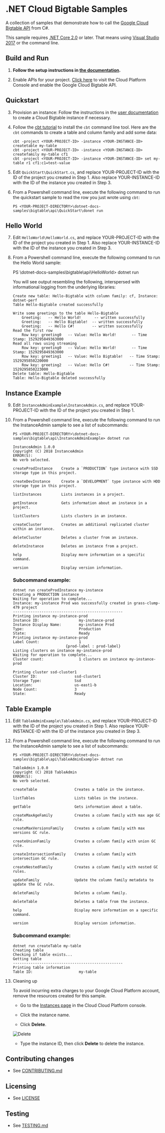 # .NET Cloud Bigtable Samples

A collection of samples that demonstrate how to call the
[Google Cloud Bigtable API](https://cloud.google.com/bigtable/docs/) from C#.

This sample requires [.NET Core 2.0](https://www.microsoft.com/net/core) or later.  That means using [Visual Studio 2017](https://www.visualstudio.com/) or the command line.

## Build and Run

1. **Follow the setup instructions in [the documentation](https://cloud.google.com/dotnet/docs/setup).**

2.  Enable APIs for your project.
    [Click here](https://console.cloud.google.com/flows/enableapi?apiid=bigtable&showconfirmation=true)
    to visit the Cloud Platform Console and enable the Google Cloud Bigtable API.

## Quickstart

3.  Provision an instance: 
    Follow the instructions in the [user
    documentation](https://cloud.google.com/bigtable/docs/creating-instance) to
    create a Cloud Bigtable instance if necessary.

4.  Follow the [cbt tutorial](https://cloud.google.com/bigtable/docs/quickstart-cbt) to install the `cbt` command line tool. Here are the `cbt` commands to create a table and column family and add some data:
    ```
    cbt -project <YOUR-PROJECT-ID> -instance <YOUR-INSTANCE-ID> createtable my-table
    cbt -project <YOUR-PROJECT-ID> -instance <YOUR-INSTANCE-ID> createfamily my-table cf1
    cbt -project <YOUR-PROJECT-ID> -instance <YOUR-INSTANCE-ID> set my-table r1 cf1:c1=test-value
    ```
5.  Edit `QuickStart\QuickStart.cs`, and replace YOUR-PROJECT-ID with the ID
    of the project you created in Step 1. Also replace YOUR-INSTANCE-ID with the ID of the instance you created in Step 3.

6.  From a Powershell command line, execute the following command to run the quickstart sample to read the row you just wrote using `cbt`:
    ```
    PS <YOUR-PROJECT-DIRECTORY>\dotnet-docs-samples\bigtable\api\QuickStart\donet run
    ```
## Hello World

7.  Edit `HelloWorld\HelloWorld.cs`, and replace YOUR-PROJECT-ID with the ID
    of the project you created in Step 1. Also replace YOUR-INSTANCE-ID with the ID of the instance you created in Step 3.

8.  From a Powershell command line, execute the following command to run the Hello World sample:
    
    PS <YOUR-PROJECT-DIRECTORY>\dotnet-docs-samples\bigtable\api\HelloWorld> dotnet run
    
    You will see output resembling the following, interspersed with informational logging
    from the underlying libraries:
    ```
    Create new table: Hello-Bigtable with column family: cf, Instance: dotnet-perf
    Table Hello-Bigtable created successfully

    Write some greetings to the table Hello-Bigtable
        Greeting:   -- Hello World!      -- written successfully
        Greeting:   -- Hello Bigtable!  -- written successfully
        Greeting:   -- Hello C#!        -- written successfully
    Read the first row
        Row key: greeting0   -- Value: Hello World!       -- Time Stamp: 1529295849363000
    Read all rows using streaming
        Row key: greeting0   -- Value: Hello World!       -- Time Stamp: 1529295849363000
        Row key: greeting1   -- Value: Hello Bigtable!   -- Time Stamp: 1529295850220000
        Row key: greeting2   -- Value: Hello C#!         -- Time Stamp: 1529295850223000
    Delete table: Hello-Bigtable
    Table: Hello-Bigtable deleted successfully
    ```

## Instance Example

9.  Edit `InstanceAdminExample\InstanceAdmin.cs`, and replace YOUR-PROJECT-ID with the ID
    of the project you created in Step 1.

10. From a Powershell command line, execute the following command to run the InstanceAdmin sample to see a list of subcommands:
    ```
    PS <YOUR-PROJECT-DIRECTORY>\dotnet-docs-samples\bigtable\api\InstanceAdminExample> dotnet run

    InstanceAdmin 1.0.0
    Copyright (C) 2018 InstanceAdmin
    ERROR(S):
    No verb selected.

    createProdInstance    Create a `PRODUCTION` type instance with SSD storage type in this project.

    createDevInstance     Create a `DEVELOPMENT` type instance with HDD storage type in this project.

    listInstances         Lists instances in a project.

    getInstance           Gets information about an instance in a project.

    listClusters          Lists clusters in an instance.

    createCluster         Creates an additional replicated cluster within an instance.

    deleteCluster         Deletes a cluster from an instance.

    deleteInstance        Deletes an instance from a project.

    help                  Display more information on a specific command.

    version               Display version information.
    ```
    ### Subcommand example:
    ```
    dotnet run createProdInstance my-instance
    Creating a PRODUCTION instance
    Waiting for operation to complete...
    Instance: my-instance Prod was successfully created in grass-clump-479 project
    --------------------------------------------------
    Printing instance my-instance-prod
    Instance ID:                  my-instance-prod
    Instance Display Name:        my-instance Prod
    Type:                         Production
    State:                        Ready
    Printing instance my-instance-prod
    Label Count:                  1
                            {prod-label : prod-label}
    Listing clusters on instance my-instance-prod
    Waiting for operation to complete...
    Cluster count:                1 clusters on instance my-instance-prod

    Printing cluster ssd-cluster1
    Cluster ID:                 ssd-cluster1
    Storage Type:               Ssd
    Location:                   us-east1-b
    Node Count:                 3
    State:                      Ready
    ```


## Table Example

11. Edit `TableAdminExample\TableAdmin.cs`, and replace YOUR-PROJECT-ID with the ID
    of the project you created in Step 1. Also replace YOUR-INSTANCE-ID with the ID of the instance you created in Step 3.

12. From a Powershell command line, execute the following command to run the InstanceAdmin sample to see a list of subcommands:
    ```
    PS <YOUR-PROJECT-DIRECTORY>\dotnet-docs-samples\bigtable\api\TableAdminExample> dotnet run

    TableAdmin 1.0.0
    Copyright (C) 2018 TableAdmin
    ERROR(S):
    No verb selected.

    createTable                 Creates a table in the instance.

    listTables                  Lists tables in the instance.

    getTable                    Gets information about a table.

    createMaxAgeFamily          Creates a column family with max age GC rule.

    createMaxVersionsFamily     Creates a column family with max versions GC rule.

    createUnionFamily           Creates a column family with union GC rule.

    createIntersectionFamily    Creates a column family with intersection GC rule.

    createNestedFamily          Creates a column family with nested GC rules.

    updateFamily                Update the column family metadata to update the GC rule.

    deleteFamily                Deletes a column family.

    deleteTable                 Deletes a table from the instance.

    help                        Display more information on a specific command.

    version                     Display version information.
    ```
    ### Subcommand example:
    ```
    dotnet run createTable my-table
    Creating table
    Checking if table exists...
    Getting table
    --------------------------------------------------
    Printing table information
    Table ID:                     my-table
    ```
   
9. Cleaning up
 
    To avoid incurring extra charges to your Google Cloud Platform account, remove
    the resources created for this sample.
 
    *  Go to the [Instances page][Instances page] in the Cloud Cloud Platform console.
 
     [Instances page]:https://console.cloud.google.com/project/_/bigtable/instances
 
    *  Click the instance name.
 
    *  Click **Delete**.
 
     ![Delete](https://cloud.google.com/bigtable/img/delete-quickstart-instance.png)
 
    * Type the instance ID, then click **Delete** to delete the instance.
## Contributing changes

* See [CONTRIBUTING.md](../../CONTRIBUTING.md)

## Licensing

* See [LICENSE](../../LICENSE)

## Testing

* See [TESTING.md](../../TESTING.md)
